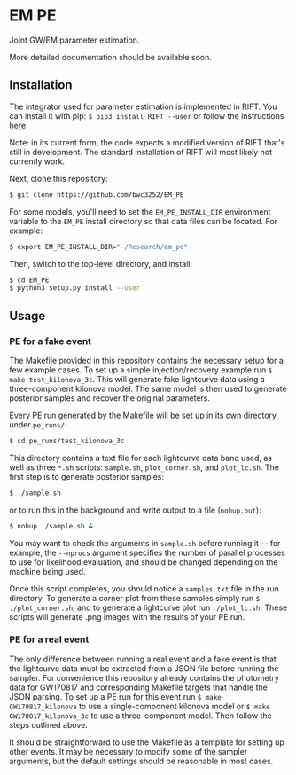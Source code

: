 # EM PE

Joint GW/EM parameter estimation.

More detailed documentation should be available soon.

## Installation

The integrator used for parameter estimation is implemented in RIFT.
You can install it with pip: `$ pip3 install RIFT --user` or follow the instructions [here](https://github.com/oshaughn/research-projects-RIT/blob/master/INSTALL.md).

Note: in its current form, the code expects a modified version of RIFT that's still in development.
The standard installation of RIFT will most likely not currently work.

Next, clone this repository:

```bash
$ git clone https://github.com/bwc3252/EM_PE
```

For some models, you'll need to set the `EM_PE_INSTALL_DIR` environment variable 
to the `EM_PE` install directory so that data files can be located. For example:

```bash
$ export EM_PE_INSTALL_DIR="~/Research/em_pe"
```

Then, switch to the top-level directory, and install:

```bash
$ cd EM_PE
$ python3 setup.py install --user
```

## Usage

### PE for a fake event

The Makefile provided in this repository contains the necessary setup for a few example cases.
To set up a simple injection/recovery example run `$ make test_kilonova_3c`.
This will generate fake lightcurve data using a three-component kilonova model.
The same model is then used to generate posterior samples and recover the original parameters.

Every PE run generated by the Makefile will be set up in its own directory under `pe_runs/`:

```bash
$ cd pe_runs/test_kilonova_3c
```

This directory contains a text file for each lightcurve data band used, as well as three `*.sh` scripts: `sample.sh`, `plot_corner.sh`, and `plot_lc.sh`.
The first step is to generate posterior samples:

```bash
$ ./sample.sh
```
or to run this in the background and write output to a file (`nohup.out`):
```bash
$ nohup ./sample.sh &
```

You may want to check the arguments in `sample.sh` before running it -- for example, the `--nprocs` argument specifies the number of parallel processes to use for likelihood evaluation, and should be changed depending on the machine being used.

Once this script completes, you should notice a `samples.txt` file in the run directory.
To generate a corner plot from these samples simply run `$ ./plot_corner.sh`, and to generate a lightcurve plot run `./plot_lc.sh`.
These scripts will generate .png images with the results of your PE run.

### PE for a real event

The only difference between running a real event and a fake event is that the lightcurve data must be extracted from a JSON file before running the sampler.
For convenience this repository already contains the photometry data for GW170817 and corresponding Makefile targets that handle the JSON parsing.
To set up a PE run for this event run `$ make GW170817_kilonova` to use a single-component kilonova model or `$ make GW170817_kilonova_3c` to use a three-component model.
Then follow the steps outlined above.

It should be straightforward to use the Makefile as a template for setting up other events.
It may be necessary to modify some of the sampler arguments, but the default settings should be reasonable in most cases.
